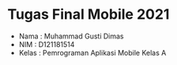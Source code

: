 # Tugas Final Mobile 2021

* Nama  : Muhammad Gusti Dimas
* NIM   : D121181514
* Kelas : Pemrograman Aplikasi Mobile Kelas A
